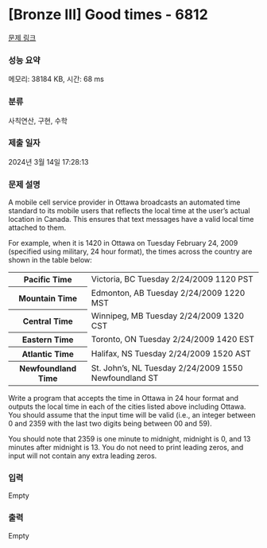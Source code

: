 # [Bronze III] Good times - 6812 

[문제 링크](https://www.acmicpc.net/problem/6812) 

### 성능 요약

메모리: 38184 KB, 시간: 68 ms

### 분류

사칙연산, 구현, 수학

### 제출 일자

2024년 3월 14일 17:28:13

### 문제 설명

<p>A mobile cell service provider in Ottawa broadcasts an automated time standard to its mobile users that reflects the local time at the user’s actual location in Canada. This ensures that text messages have a valid local time attached to them.</p>

<p>For example, when it is 1420 in Ottawa on Tuesday February 24, 2009 (specified using military, 24 hour format), the times across the country are shown in the table below:</p>

<table class="table table-bordered">
	<tbody>
		<tr>
			<th>Pacific Time</th>
			<td>Victoria, BC Tuesday 2/24/2009 1120 PST</td>
		</tr>
		<tr>
			<th>Mountain Time</th>
			<td>Edmonton, AB Tuesday 2/24/2009 1220 MST</td>
		</tr>
		<tr>
			<th>Central Time</th>
			<td>Winnipeg, MB Tuesday 2/24/2009 1320 CST</td>
		</tr>
		<tr>
			<th>Eastern Time</th>
			<td>Toronto, ON Tuesday 2/24/2009 1420 EST</td>
		</tr>
		<tr>
			<th>Atlantic Time</th>
			<td>Halifax, NS Tuesday 2/24/2009 1520 AST</td>
		</tr>
		<tr>
			<th>Newfoundland Time</th>
			<td>St. John’s, NL Tuesday 2/24/2009 1550 Newfoundland ST</td>
		</tr>
	</tbody>
</table>

<p>Write a program that accepts the time in Ottawa in 24 hour format and outputs the local time in each of the cities listed above including Ottawa. You should assume that the input time will be valid (i.e., an integer between 0 and 2359 with the last two digits being between 00 and 59).</p>

<p>You should note that 2359 is one minute to midnight, midnight is 0, and 13 minutes after midnight is 13. You do not need to print leading zeros, and input will not contain any extra leading zeros.</p>

### 입력 

 Empty

### 출력 

 Empty

